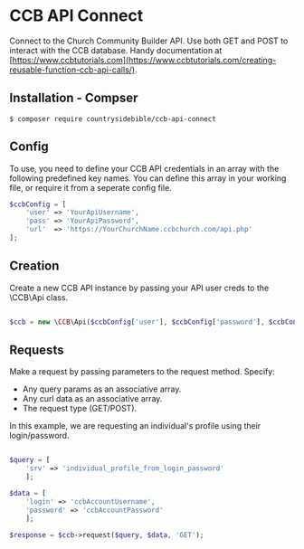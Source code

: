 # CCB API Connect
Connect to the Church Community Builder API.  Use both GET and POST to interact with the CCB database.  Handy documentation at [https://www.ccbtutorials.com](https://www.ccbtutorials.com/creating-reusable-function-ccb-api-calls/).

## Installation - Compser
```shell
$ composer require countrysidebible/ccb-api-connect
```

## Config
To use, you need to define your CCB API credentials in an array with the following predefined key names.  You can define this array in your working file, or require it from a seperate config file.
```php
$ccbConfig = [
    'user' => 'YourApiUsername',
    'pass' => 'YourApiPassword',
    'url'  => 'https://YourChurchName.ccbchurch.com/api.php'
];
```
## Creation
Create a new CCB API instance by passing your API user creds to the \CCB\Api class.
```php

$ccb = new \CCB\Api($ccbConfig['user'], $ccbConfig['password'], $ccbConfig['url']);

```

## Requests
Make a request by passing parameters to the request method.  Specify:

- Any query params as an associative array. 
- Any curl data as an associative array.
- The request type (GET/POST).

In this example, we are requesting an individual's profile using their login/password.
```php

$query = [
	'srv' => 'individual_profile_from_login_password'
	];

$data = [
	'login' => 'ccbAccountUsername',
	'password' => 'ccbAccountPassword'
	];

$response = $ccb->request($query, $data, 'GET');
```